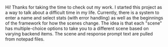 Hi!
Thanks for taking the time to check out my work. I started this project as a way to talk about a difficult time in my life. Currently, there is a system to enter a name and select stats (with error handling) as well as the beginnings of the framework for how the scenes change. The idea is that each "scene" has multiple-choice options to take you to a different scene based on varying backend items. The scene and response prompt text are pulled from notepad files.
